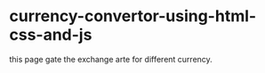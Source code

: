 # currency-convertor-using-html-css-and-js
this page gate the exchange arte for different currency.
